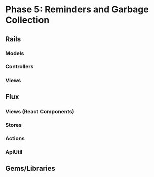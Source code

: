 # Phase 5: Reminders and Garbage Collection

## Rails
### Models

### Controllers

### Views

## Flux
### Views (React Components)

### Stores

### Actions

### ApiUtil

## Gems/Libraries
